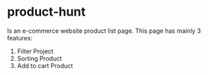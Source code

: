 # product-hunt 
Is an e-commerce website product list page. This page has mainly 3 features: 
1. Filter Project
2. Sorting Product
3. Add to cart Product

